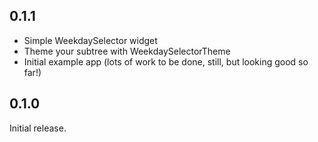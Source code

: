 ## 0.1.1

* Simple WeekdaySelector widget
* Theme your subtree with WeekdaySelectorTheme
* Initial example app (lots of work to be done, still, but looking good so far!)

## 0.1.0

Initial release.
